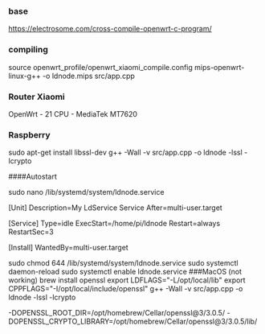 ### base 
https://electrosome.com/cross-compile-openwrt-c-program/

### compiling 
source openwrt_profile/openwrt_xiaomi_compile.config
mips-openwrt-linux-g++ -o ldnode.mips src/app.cpp


### Router Xiaomi 
OpenWrt - 21
CPU - MediaTek MT7620

### Raspberry 
sudo apt-get install libssl-dev
g++ -Wall -v src/app.cpp -o ldnode -lssl -lcrypto

####Autostart

sudo nano /lib/systemd/system/ldnode.service

[Unit]
Description=My LdService Service
After=multi-user.target

[Service]
Type=idle
ExecStart=/home/pi/ldnode
Restart=always
RestartSec=3

[Install]
WantedBy=multi-user.target


sudo chmod 644 /lib/systemd/system/ldnode.service
sudo systemctl daemon-reload
sudo systemctl enable ldnode.service
###MacOS
(not working)
brew install openssl
export LDFLAGS="-L/opt/local/lib"
export CPPFLAGS="-I/opt/local/include/openssl"
g++ -Wall -v src/app.cpp -o ldnode -lssl -lcrypto

-DOPENSSL_ROOT_DIR=/opt/homebrew/Cellar/openssl@3/3.0.5/ -DOPENSSL_CRYPTO_LIBRARY=/opt/homebrew/Cellar/openssl@3/3.0.5/lib/